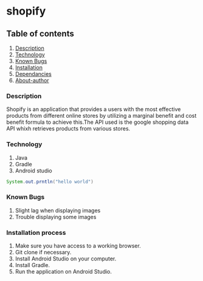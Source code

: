 # shopify
## Table of contents
1. [Description](#Description)
2. [Technology](#Technology)
3. [Known Bugs](#Knownbugs)
4. [Installation](#installation)
5. [Dependancies](#Dependncies)
6. [About-author](#About-athor)
### Description
Shopify is an application that provides a users with the most effective products from different online stores by utilizing a marginal benefit and cost benefit formula to achieve this.The API used is the google shopping data API whixh retrieves products from various stores.
### Technology

1. Java 
2. Gradle
3. Android studio


```Java 
System.out.prntln("hello world")
```
### Known Bugs
1. Slight lag when displaying images
2. Trouble displaying some images

### Installation process
1. Make sure you have access to a working browser.
2. Git clone if necessary.
3. Install Android Studio on your computer.
4. Install Gradle.
5. Run the application on Android Studio.
